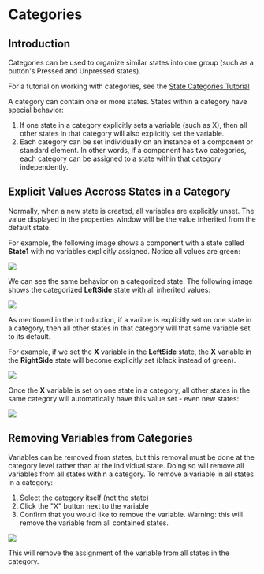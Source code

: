 # Categories

## Introduction

Categories can be used to organize similar states into one group (such as a button's Pressed and Unpressed states).

For a tutorial on working with categories, see the [State Categories Tutorial](https://github.com/vchelaru/Gum/tree/8c293a405185cca0e819b810220de684b436daf9/Gum/tutorials/Usage%20Guide%20\_%20State%20Categories.html)

A category can contain one or more states. States within a category have special behavior:

1. If one state in a category explicitly sets a variable (such as X), then all other states in that category will also explicitly set the variable.
2. Each category can be set individually on an instance of a component or standard element. In other words, if a component has two categories, each category can be assigned to a state within that category independently.

## Explicit Values Accross States in a Category

Normally, when a new state is created, all variables are explicitly unset. The value displayed in the properties window will be the value inherited from the default state.

For example, the following image shows a component with a state called **State1** with no variables explicitly assigned. Notice all values are green:

![](../../.gitbook/assets/unassignedvalues.png)

We can see the same behavior on a categorized state. The following image shows the categorized **LeftSide** state with all inherited values:

![](../../.gitbook/assets/unassignedcategorized.png)

As mentioned in the introduction, if a varible is explicitly set on one state in a category, then all other states in that category will that same variable set to its default.

For example, if we set the **X** variable in the **LeftSide** state, the **X** variable in the **RightSide** state will become explicitly set (black instead of green).

![](<../../.gitbook/assets/sharedexplicitset (1).gif>)

Once the **X** variable is set on one state in a category, all other states in the same category will automatically have this value set - even new states:

![](../../.gitbook/assets/newcategorizedstate.gif)

## Removing Variables from Categories

Variables can be removed from states, but this removal must be done at the category level rather than at the individual state. Doing so will remove all variables from all states within a category. To remove a variable in all states in a category:

1. Select the category itself (not the state)
2. Click the "X" button next to the variable
3. Confirm that you would like to remove the variable. Warning: this will remove the variable from all contained states.

![](../../.gitbook/assets/removevariablefromcategory.png)

This will remove the assignment of the variable from all states in the category.
